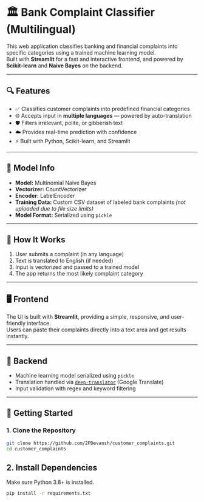 # 🏛️ Bank Complaint Classifier (Multilingual)

This web application classifies banking and financial complaints into specific categories using a trained machine learning model.  
Built with **Streamlit** for a fast and interactive frontend, and powered by **Scikit-learn** and **Naive Bayes** on the backend.

---

## 🔍 Features

- ✅ Classifies customer complaints into predefined financial categories  
- 🌐 Accepts input in **multiple languages** — powered by auto-translation  
- 🛡️ Filters irrelevant, polite, or gibberish text  
- ☁️ Provides real-time prediction with confidence  
- ⚡ Built with Python, Scikit-learn, and Streamlit

---

## 🧠 Model Info

- **Model:** Multinomial Naive Bayes  
- **Vectorizer:** CountVectorizer  
- **Encoder:** LabelEncoder  
- **Training Data:** Custom CSV dataset of labeled bank complaints *(not uploaded due to file size limits)*  
- **Model Format:** Serialized using `pickle`

---

## 🎯 How It Works

1. User submits a complaint (in any language)  
2. Text is translated to English (if needed)  
3. Input is vectorized and passed to a trained model  
4. The app returns the most likely complaint category  

---

## 🖥️ Frontend

The UI is built with **Streamlit**, providing a simple, responsive, and user-friendly interface.  
Users can paste their complaints directly into a text area and get results instantly.

---

## 🧠 Backend

- Machine learning model serialized using `pickle`  
- Translation handled via [`deep-translator`](https://pypi.org/project/deep-translator/) (Google Translate)  
- Input validation with regex and keyword filtering  

---

## 🚀 Getting Started

### 1. Clone the Repository

```bash
git clone https://github.com/2PDevansh/customer_complaints.git
cd customer_complaints
```

##  2. Install Dependencies

Make sure Python 3.8+ is installed.

```bash
pip install -r requirements.txt

 

